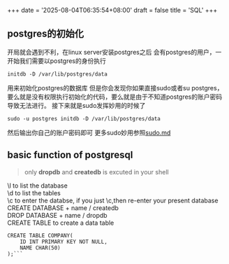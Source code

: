 +++
date = '2025-08-04T06:35:54+08:00'
draft = false
title = 'SQL'
+++

## postgres的初始化
开局就会遇到不利，在linux server安装postgres之后
会有postgres的用户，一开始我们需要以postgres的身份执行
```
initdb -D /var/lib/postgres/data
```
用来初始化postgres的数据库
但是你会发现你如果直接sudo或者su postgres，要么就是没有权限执行初始化的代码，要么就是由于不知道postgres的账户密码导致无法进行。
接下来就是sudo发挥妙用的时候了
```
sudo -u postgres initdb -D /var/lib/postgres/data
```
然后输出你自己的账户密码即可
更多sudo妙用参照[sudo.md](/posts/sudo/)


## basic function of postgresql
> only **dropdb** and **createdb** is excuted in your shell

\l to list the database   
\d to list the tables   
\c to enter the databse, if you just \c,then re-enter your present database   
CREATE DATABASE + name / createdb  
DROP DATABASE + name / dropdb  
CREATE TABLE to create a data table  
```
CREATE TABLE COMPANY(
    ID INT PRIMARY KEY NOT NULL,
    NAME CHAR(50)
);```


